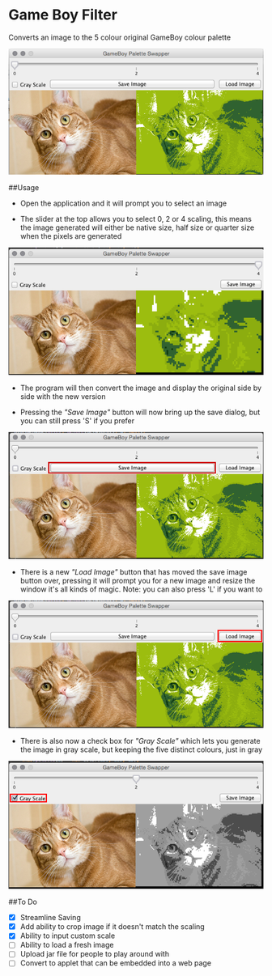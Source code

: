 # Game Boy Filter

Converts an image to the 5 colour original GameBoy colour palette 

![alt tag](https://raw.githubusercontent.com/MoloHunt/GameBoyFilter/master/Images/Program%20Screenshot%20V0.5.png)

##Usage

- Open the application and it will prompt you to select an image

- The slider at the top allows you to select 0, 2 or 4 scaling, this means the image generated will either be native size, half size or quarter size when the pixels are generated

![alt tag](https://raw.githubusercontent.com/MoloHunt/GameBoyFilter/master/Images/Program%20Screenhot%20Selective%20Resolution.png)

- The program will then convert the image and display the original side by side with the new version

- Pressing the *"Save Image"* button will now bring up the save dialog, but you can still press 'S' if you prefer

![alt tag](https://raw.githubusercontent.com/MoloHunt/GameBoyFilter/master/Images/Program%20Screenshot%20Save%20Image%20Button.png)

- There is a new *"Load Image"* button that has moved the save image button over, pressing it will prompt you for a new image and resize the window it's all kinds of magic. Note: you can also press 'L' if you want to

![alt tag](https://raw.githubusercontent.com/MoloHunt/GameBoyFilter/master/Images/Program%20Screenshot%20Load%20Image%20Button.png)

- There is also now a check box for *"Gray Scale"* which lets you generate the image in gray scale, but keeping the five distinct colours, just in gray

![alt tag](https://raw.githubusercontent.com/MoloHunt/GameBoyFilter/master/Images/Program%20Screenshot%20GrayScale.png)


##To Do

- [X] Streamline Saving
- [X] Add ability to crop image if it doesn't match the scaling
- [X] Ability to input custom scale
- [ ] Ability to load a fresh image
- [ ] Upload jar file for people to play around with
- [ ] Convert to applet that can be embedded into a web page
